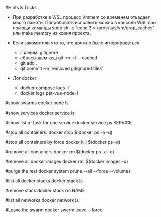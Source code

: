 #Hints & Tricks

- При разработке в WSL процесс Vmmem со временем отьедает много памяти. Попробовать исправить можно в консоли WSL
  при помощи команды sudo sh -c "echo 3 > /proc/sys/vm/drop_caches" или make memory из корня проекта.

- Если закомитили что то, что должно было игнорироваться
  - Правим .gitignore
  - сбрасываем кеш git rm -rf --cached .
  - git add .
  - git commit -m 'removed gitignored files'

- Лог docker:
  - docker compose logs -f
  - docker logs pet-vue-node-1

#show swarms
docker node ls

#show services
docker service ls

#show list of task for one service
docker service ps SERVICE

#stop all containers:
docker stop $(docker ps -a -q)

#stop all containers by force
docker kill $(docker ps -q)

#remove all containers
docker rm $(docker ps -a -q)

#remove all docker images
docker rmi $(docker images -q)

#purge the rest
docker system prune --all --force --volumes

#list all docker stacks
docker stack ls

#remove stack
docker stack rm NAME

#list all networks
docker network ls

#Leave the swarm
docker swarm leave --force